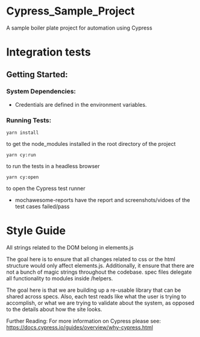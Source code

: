 # Cypress_Sample_Project
A sample boiler plate project for automation using Cypress


# Integration tests

## Getting Started:

### System Dependencies:
                                                                 
- Credentials are defined in the environment variables.

### Running Tests:
```
yarn install 
```
to get the node_modules installed in the root directory of the project 


 ```
 yarn cy:run
 ```
to run the tests in a headless browser

```
yarn cy:open
```
to open the Cypress test runner


- mochawesome-reports have the report and screenshots/vidoes of the test cases failed/pass



# Style Guide

All strings related to the DOM belong in elements.js

The goal here is to ensure that all changes related to css or the html structure would only affect elements.js.
Additionally, it ensure that there are not a bunch of magic strings throughout the codebase.
spec files delegate all functionality to modules inside /helpers.

The goal here is that we are building up a re-usable library that can be shared across specs.
Also, each test reads like what the user is trying to accomplish, 
or what we are trying to validate about the system, as opposed to the details about how the site looks.

Further Reading:
For more information on Cypress please see: https://docs.cypress.io/guides/overview/why-cypress.html
